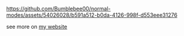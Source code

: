 

https://github.com/Bumblebee00/normal-modes/assets/54026028/b591a512-b0da-4126-998f-d553eee31276

see more on [my website](https://mmm3.it/Modi_normali_en.html)
